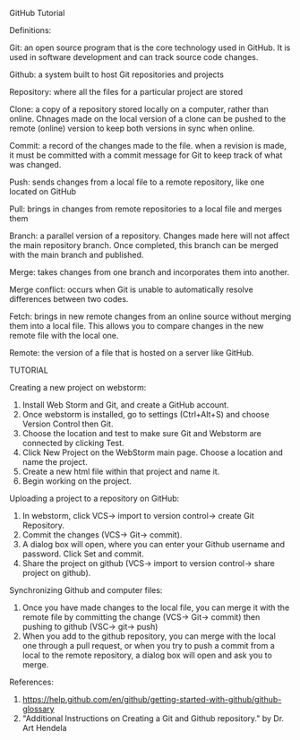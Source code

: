 GitHub Tutorial

Definitions:

Git: an open source program that is the core technology used in GitHub. It is used in software development and can track source code changes. 

Github: a system built to host Git repositories and projects

Repository: where all the files for a particular project are stored

Clone: a copy of a repository stored locally on a computer, rather than online. Chnages made on the local version of a clone can be pushed to the remote (online) version to keep both versions in sync when online.

Commit: a record of the changes made to the file. when a revision is made, it must be committed with a commit message for Git to keep track of what was changed. 

Push: sends changes from a local file to a remote repository, like one located on GitHub

Pull: brings in changes from remote repositories to a local file and merges them

Branch: a parallel version of a repository. Changes made here will not affect the main repository branch. Once completed, this branch can be merged with the main branch and published.

Merge: takes changes from one branch and incorporates them into another. 

Merge conflict: occurs when Git is unable to automatically resolve differences between two codes.

Fetch: brings in new remote changes from an online source without merging them into a local file. This allows you to compare changes in the new remote file with the local one.

Remote: the version of a file that is hosted on a server like GitHub.

TUTORIAL

Creating a new project on webstorm:
1. Install Web Storm and Git, and create a GitHub account.
2. Once webstorm is installed, go to settings (Ctrl+Alt+S) and choose Version Control then Git. 
3. Choose the location and test to make sure Git and Webstorm are connected by clicking Test.
4. Click New Project on the WebStorm main page. Choose a location and name the project.
5. Create a new html file within that project and name it. 
6. Begin working on the project.

Uploading a project to a repository on GitHub:
1. In webstorm, click VCS→ import to version control→ create Git Repository.
2. Commit the changes (VCS→ Git→ commit).
3. A dialog box will open, where you can enter your Github username and password. Click Set and commit.
4. Share the project on github (VCS→ import to version control→ share project on github). 

Synchronizing Github and computer files:
1. Once you have made changes to the local file, you can merge it with the remote file by committing the change (VCS→ Git→ commit) then pushing to github (VSC→ git→ push)
2. When you add to the github repository, you can merge with the local one through a pull request, or when you try to push a commit from a local to the remote repository, a dialog box will open and ask you to merge. 

References:
1. https://help.github.com/en/github/getting-started-with-github/github-glossary
2. "Additional Instructions on Creating a Git and Github repository." by Dr. Art Hendela
